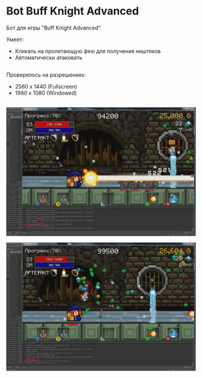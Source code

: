 Bot Buff Knight Advanced
===========

Бот для игры "Buff Knight Advanced".

Умеет:

  * Кликать на пролетающую фею для получения ништяков
  * Автоматически атаковать

##

Проверялось на разрешениях:
  
  * 2560 x 1440 (Fullscreen)
  * 1980 x 1080 (Windowed)

##
![](screenshots/screenshot_1.jpg)

![](screenshots/screenshot_2.jpg)
